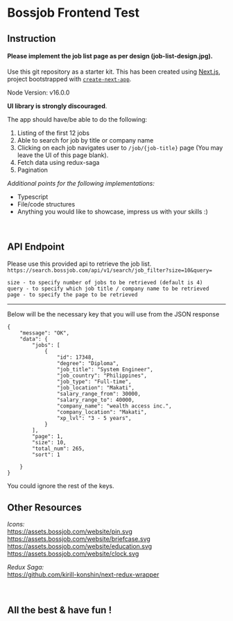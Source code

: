 # Bossjob Frontend Test

## Instruction
#### Please implement the job list page as per design (job-list-design.jpg). <br/>

Use this git repository as a starter kit. This has been created using [Next.js](https://nextjs.org/), project bootstrapped with [`create-next-app`](https://github.com/vercel/next.js/tree/canary/packages/create-next-app). 

Node Version: v16.0.0

**UI library is strongly discouraged**.

The app should have/be able to do the following:
1. Listing of the first 12 jobs
2. Able to search for job by title or company name
3. Clicking on each job navigates user to `/job/{job-title}` page (You may leave the UI of this page blank).
4. Fetch data using redux-saga
5. Pagination 

*Additional points for the following implementations:* 
- Typescript 
- File/code structures
- Anything you would like to showcase, impress us with your skills :) 

<br/>

## API Endpoint
Please use this provided api to retrieve the job list. 
`https://search.bossjob.com/api/v1/search/job_filter?size=10&query=`

```
size - to specify number of jobs to be retrieved (default is 4)
query - to specify which job title / company name to be retrieved
page - to specify the page to be retrieved

```
------

Below will be the necessary key that you will use from the JSON response

```
{
    "message": "OK",
    "data": {
        "jobs": [
            {
                "id": 17348,
                "degree": "Diploma",
                "job_title": "System Engineer",
                "job_country": "Philippines",
                "job_type": "Full-time",
                "job_location": "Makati",
                "salary_range_from": 30000,
                "salary_range_to": 40000,
                "company_name": "wealth access inc.",
                "company_location": "Makati",
                "xp_lvl": "3 - 5 years",
            }
        ],
        "page": 1,
        "size": 10,
        "total_num": 265,
        "sort": 1

    }
}
```

You could ignore the rest of the keys.

## Other Resources  
*Icons:* <br/>
https://assets.bossjob.com/website/pin.svg <br/>
https://assets.bossjob.com/website/briefcase.svg <br/>
https://assets.bossjob.com/website/education.svg <br/>
https://assets.bossjob.com/website/clock.svg <br/>

*Redux Saga:* <br/>
https://github.com/kirill-konshin/next-redux-wrapper

<br/>

## All the best & have fun ! 
